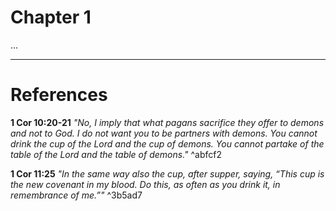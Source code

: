 # Chapter 1
...

---
# References

**1 Cor 10:20-21**
*"No, I imply that what pagans sacrifice they offer to demons and not to God. I do not want you to be partners with demons. You cannot drink the cup of the Lord and the cup of demons. You cannot partake of the table of the Lord and the table of demons."* ^abfcf2

**1 Cor 11:25**
*"In the same way also the cup, after supper, saying, “This cup is the new covenant in my blood. Do this, as often as you drink it, in remembrance of me.”"* ^3b5ad7

